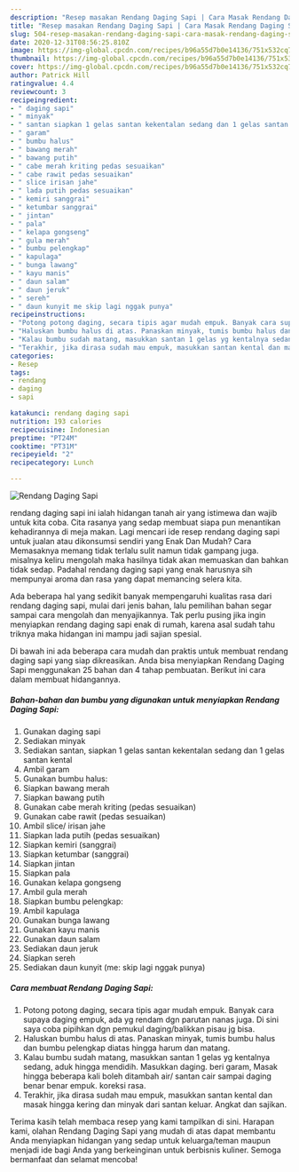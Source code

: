 ```yaml
---
description: "Resep masakan Rendang Daging Sapi | Cara Masak Rendang Daging Sapi Yang Lezat"
title: "Resep masakan Rendang Daging Sapi | Cara Masak Rendang Daging Sapi Yang Lezat"
slug: 504-resep-masakan-rendang-daging-sapi-cara-masak-rendang-daging-sapi-yang-lezat
date: 2020-12-31T08:56:25.810Z
image: https://img-global.cpcdn.com/recipes/b96a55d7b0e14136/751x532cq70/rendang-daging-sapi-foto-resep-utama.jpg
thumbnail: https://img-global.cpcdn.com/recipes/b96a55d7b0e14136/751x532cq70/rendang-daging-sapi-foto-resep-utama.jpg
cover: https://img-global.cpcdn.com/recipes/b96a55d7b0e14136/751x532cq70/rendang-daging-sapi-foto-resep-utama.jpg
author: Patrick Hill
ratingvalue: 4.4
reviewcount: 3
recipeingredient:
- " daging sapi"
- " minyak"
- " santan siapkan 1 gelas santan kekentalan sedang dan 1 gelas santan kental"
- " garam"
- " bumbu halus"
- " bawang merah"
- " bawang putih"
- " cabe merah kriting pedas sesuaikan"
- " cabe rawit pedas sesuaikan"
- " slice irisan jahe"
- " lada putih pedas sesuaikan"
- " kemiri sanggrai"
- " ketumbar sanggrai"
- " jintan"
- " pala"
- " kelapa gongseng"
- " gula merah"
- " bumbu pelengkap"
- " kapulaga"
- " bunga lawang"
- " kayu manis"
- " daun salam"
- " daun jeruk"
- " sereh"
- " daun kunyit me skip lagi nggak punya"
recipeinstructions:
- "Potong potong daging, secara tipis agar mudah empuk. Banyak cara supaya daging empuk, ada yg rendam dgn parutan nanas juga. Di sini saya coba pipihkan dgn pemukul daging/balikkan pisau jg bisa."
- "Haluskan bumbu halus di atas. Panaskan minyak, tumis bumbu halus dan bumbu pelengkap diatas hingga harum dan matang."
- "Kalau bumbu sudah matang, masukkan santan 1 gelas yg kentalnya sedang, aduk hingga mendidih. Masukkan daging. beri garam, Masak hingga beberapa kali boleh ditambah air/ santan cair sampai daging benar benar empuk. koreksi rasa."
- "Terakhir, jika dirasa sudah mau empuk, masukkan santan kental dan masak hingga kering dan minyak dari santan keluar. Angkat dan sajikan."
categories:
- Resep
tags:
- rendang
- daging
- sapi

katakunci: rendang daging sapi 
nutrition: 193 calories
recipecuisine: Indonesian
preptime: "PT24M"
cooktime: "PT31M"
recipeyield: "2"
recipecategory: Lunch

---
```



![Rendang Daging Sapi](https://img-global.cpcdn.com/recipes/b96a55d7b0e14136/751x532cq70/rendang-daging-sapi-foto-resep-utama.jpg)


rendang daging sapi ini ialah hidangan tanah air yang istimewa dan wajib untuk kita coba. Cita rasanya yang sedap membuat siapa pun menantikan kehadirannya di meja makan.
Lagi mencari ide resep rendang daging sapi untuk jualan atau dikonsumsi sendiri yang Enak Dan Mudah? Cara Memasaknya memang tidak terlalu sulit namun tidak gampang juga. misalnya keliru mengolah maka hasilnya tidak akan memuaskan dan bahkan tidak sedap. Padahal rendang daging sapi yang enak harusnya sih mempunyai aroma dan rasa yang dapat memancing selera kita.



Ada beberapa hal yang sedikit banyak mempengaruhi kualitas rasa dari rendang daging sapi, mulai dari jenis bahan, lalu pemilihan bahan segar sampai cara mengolah dan menyajikannya. Tak perlu pusing jika ingin menyiapkan rendang daging sapi enak di rumah, karena asal sudah tahu triknya maka hidangan ini mampu jadi sajian spesial.


Di bawah ini ada beberapa cara mudah dan praktis untuk membuat rendang daging sapi yang siap dikreasikan. Anda bisa menyiapkan Rendang Daging Sapi menggunakan 25 bahan dan 4 tahap pembuatan. Berikut ini cara dalam membuat hidangannya.

<!--inarticleads1-->

##### Bahan-bahan dan bumbu yang digunakan untuk menyiapkan Rendang Daging Sapi:

1. Gunakan  daging sapi
1. Sediakan  minyak
1. Sediakan  santan, siapkan 1 gelas santan kekentalan sedang dan 1 gelas santan kental
1. Ambil  garam
1. Gunakan  bumbu halus:
1. Siapkan  bawang merah
1. Siapkan  bawang putih
1. Gunakan  cabe merah kriting (pedas sesuaikan)
1. Gunakan  cabe rawit (pedas sesuaikan)
1. Ambil  slice/ irisan jahe
1. Siapkan  lada putih (pedas sesuaikan)
1. Siapkan  kemiri (sanggrai)
1. Siapkan  ketumbar (sanggrai)
1. Siapkan  jintan
1. Siapkan  pala
1. Gunakan  kelapa gongseng
1. Ambil  gula merah
1. Siapkan  bumbu pelengkap:
1. Ambil  kapulaga
1. Gunakan  bunga lawang
1. Gunakan  kayu manis
1. Gunakan  daun salam
1. Sediakan  daun jeruk
1. Siapkan  sereh
1. Sediakan  daun kunyit (me: skip lagi nggak punya)




<!--inarticleads2-->

##### Cara membuat Rendang Daging Sapi:

1. Potong potong daging, secara tipis agar mudah empuk. Banyak cara supaya daging empuk, ada yg rendam dgn parutan nanas juga. Di sini saya coba pipihkan dgn pemukul daging/balikkan pisau jg bisa.
1. Haluskan bumbu halus di atas. Panaskan minyak, tumis bumbu halus dan bumbu pelengkap diatas hingga harum dan matang.
1. Kalau bumbu sudah matang, masukkan santan 1 gelas yg kentalnya sedang, aduk hingga mendidih. Masukkan daging. beri garam, Masak hingga beberapa kali boleh ditambah air/ santan cair sampai daging benar benar empuk. koreksi rasa.
1. Terakhir, jika dirasa sudah mau empuk, masukkan santan kental dan masak hingga kering dan minyak dari santan keluar. Angkat dan sajikan.




Terima kasih telah membaca resep yang kami tampilkan di sini. Harapan kami, olahan Rendang Daging Sapi yang mudah di atas dapat membantu Anda menyiapkan hidangan yang sedap untuk keluarga/teman maupun menjadi ide bagi Anda yang berkeinginan untuk berbisnis kuliner. Semoga bermanfaat dan selamat mencoba!
